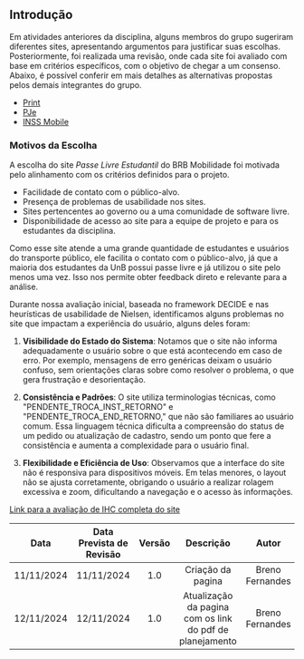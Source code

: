 ## Introdução

Em atividades anteriores da disciplina, alguns membros do grupo sugeriram diferentes sites, apresentando argumentos para justificar suas escolhas. Posteriormente, foi realizada uma revisão, onde cada site foi avaliado com base em critérios específicos, com o objetivo de chegar a um consenso. Abaixo, é possível conferir em mais detalhes as alternativas propostas pelos demais integrantes do grupo.

- [Print](../sites_avaliados)
- [PJe](../sites_avaliados)
- [INSS Mobile](../sites_avaliados)

### Motivos da Escolha

A escolha do site _Passe Livre Estudantil_ do BRB Mobilidade foi motivada pelo alinhamento com os critérios definidos para o projeto.

- Facilidade de contato com o público-alvo.
- Presença de problemas de usabilidade nos sites.
- Sites pertencentes ao governo ou a uma comunidade de software livre.
- Disponibilidade de acesso ao site para a equipe de projeto e para os estudantes da disciplina.

Como esse site atende a uma grande quantidade de estudantes e usuários do transporte público, ele facilita o contato com o público-alvo, já que a maioria dos estudantes da UnB possui passe livre e já utilizou o site pelo menos uma vez. Isso nos permite obter feedback direto e relevante para a análise.

Durante nossa avaliação inicial, baseada no framework DECIDE e nas heurísticas de usabilidade de Nielsen, identificamos alguns problemas no site que impactam a experiência do usuário, alguns deles foram:

1. **Visibilidade do Estado do Sistema**: Notamos que o site não informa adequadamente o usuário sobre o que está acontecendo em caso de erro. Por exemplo, mensagens de erro genéricas deixam o usuário confuso, sem orientações claras sobre como resolver o problema, o que gera frustração e desorientação.

2. **Consistência e Padrões**: O site utiliza terminologias técnicas, como "PENDENTE_TROCA_INST_RETORNO" e "PENDENTE_TROCA_END_RETORNO," que não são familiares ao usuário comum. Essa linguagem técnica dificulta a compreensão do status de um pedido ou atualização de cadastro, sendo um ponto que fere a consistência e aumenta a complexidade para o usuário final.

3. **Flexibilidade e Eficiência de Uso**: Observamos que a interface do site não é responsiva para dispositivos móveis. Em telas menores, o layout não se ajusta corretamente, obrigando o usuário a realizar rolagem excessiva e zoom, dificultando a navegação e o acesso às informações.

[Link para a avaliação de IHC completa do site](https://github.com/Interacao-Humano-Computador/2024.2-Grupo07/blob/main/docs/arquivos/planejamento_passe_livre.pdf)<br>

|    Data    | Data Prevista de Revisão | Versão |                        Descrição                         |      Autor      |   Revisor    |
| :--------: | :----------------------: | :----: | :------------------------------------------------------: | :-------------: | :----------: |
| 11/11/2024 |        11/11/2024        |  1.0   |                    Criação da pagina                     | Breno Fernandes | Mateus Viera |
| 12/11/2024 |        12/11/2024        |  1.0   | Atualização da pagina com os link do pdf de planejamento | Breno Fernandes | Mateus Viera |
